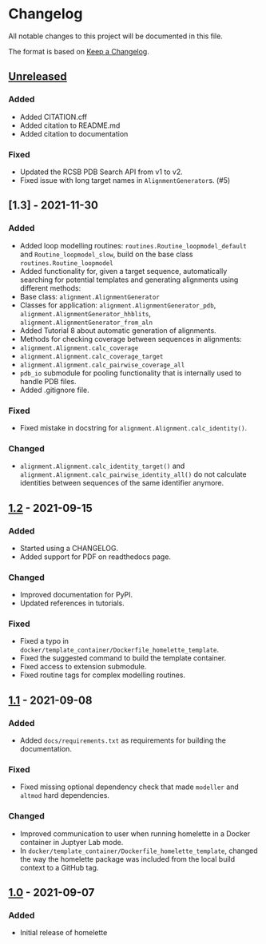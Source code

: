 # Changelog
All notable changes to this project will be documented in this file.

The format is based on [Keep a Changelog](https://keepachangelog.com/en/1.0.0/).

## [Unreleased]
### Added
- Added CITATION.cff
- Added citation to README.md
- Added citation to documentation

### Fixed
- Updated the RCSB PDB Search API from v1 to v2.
- Fixed issue with long target names in `AlignmentGenerator`s. (#5)

## [1.3] - 2021-11-30
### Added
- Added loop modelling routines: `routines.Routine_loopmodel_default` and `Routine_loopmodel_slow`, build on the base class `routines.Routine_loopmodel`
- Added functionality for, given a target sequence, automatically searching for 
potential templates and generating alignments using different methods:
 - Base class: `alignment.AlignmentGenerator`
 - Classes for application: `alignment.AlignmentGenerator_pdb`, `alignment.AlignmentGenerator_hhblits`, `alignment.AlignmentGenerator_from_aln`
- Added Tutorial 8 about automatic generation of alignments.
- Methods for checking coverage between sequences in alignments:
 - `alignment.Alignment.calc_coverage`
 - `alignment.Alignment.calc_coverage_target`
 - `alignment.Alignment.calc_pairwise_coverage_all`
- `pdb_io` submodule for pooling functionality that is internally used to handle PDB files.
- Added .gitignore file.

### Fixed
- Fixed mistake in docstring for `alignment.Alignment.calc_identity()`.

### Changed
- `alignment.Alignment.calc_identity_target()` and
`alignment.Alignment.calc_pairwise_identity_all()` do not calculate
identities between sequences of the same identifier anymore.

## [1.2] - 2021-09-15
### Added
- Started using a CHANGELOG.
- Added support for PDF on readthedocs page.

### Changed
- Improved documentation for PyPI.
- Updated references in tutorials.

### Fixed
- Fixed a typo in `docker/template_container/Dockerfile_homelette_template`.
- Fixed the suggested command to build the template container.
- Fixed access to extension submodule.
- Fixed routine tags for complex modelling routines.

## [1.1] - 2021-09-08
### Added
- Added `docs/requirements.txt` as requirements for building the 
documentation.

### Fixed
- Fixed missing optional dependency check that made `modeller` and
`altmod` hard dependencies.

### Changed
- Improved communication to user when running homelette in a Docker
container in Juptyer Lab mode.
- In `docker/template_container/Dockerfile_homelette_template`, changed
the way the homelette package was included from the local build context
to a GitHub tag.

## [1.0] - 2021-09-07
### Added
- Initial release of homelette

[Unreleased]: https://github.com/philippjunk/homelette/compare/1.2...HEAD
[1.2]: https://github.com/philippjunk/homelette/compare/1.1...1.2
[1.1]: https://github.com/philippjunk/homelette/compare/1.0...1.1
[1.0]: https://github.com/philippjunk/homelette/releases/tag/1.0
